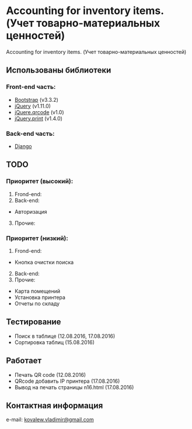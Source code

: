 # Accounting for inventory items. (Учет товарно-материальных ценностей)
Accounting for inventory items. (Учет товарно-материальных ценностей)

## Использованы библиотеки

### Front-end часть:
* [Bootstrap](http://bootstrap-3.ru) (v3.3.2)
* [jQuery](https://jquery.com) (v1.11.0)
* [jQuere.qrcode](https://github.com/jeromeetienne/jquery-qrcode) (v1.0)
* [jQuery.print](https://github.com/DoersGuild/jQuery.print) (v1.4.0)

### Back-end часть:
* [Django](https://www.djangoproject.com/)

## TODO

### Приоритет (высокий):
1. Frond-end:
2. Back-end:
  * Авторизация
3. Прочие:

### Приоритет (низкий):
1. Frond-end:
  * Кнопка очистки поиска
2. Back-end:
3. Прочие:
  * Карта помещений
  * Установка принтера
  * Отчеты по складу

## Тестирование
* Поиск в таблице (12.08.2016, 17.08.2016)
* Сортировка таблиц (15.08.2016)

## Работает
* Печать QR code (12.08.2016)
* QRcode добавить IP принтера (17.08.2016)
* Вывод на печать страницы n16.html (17.08.2016)

## Контактная информация
e-mail: <kovalew.vladimir@gmail.com>